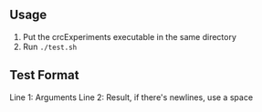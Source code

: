 ## Usage
1. Put the crcExperiments executable in the same directory
2. Run `./test.sh`

## Test Format
Line 1: Arguments
Line 2: Result, if there's newlines, use a space
